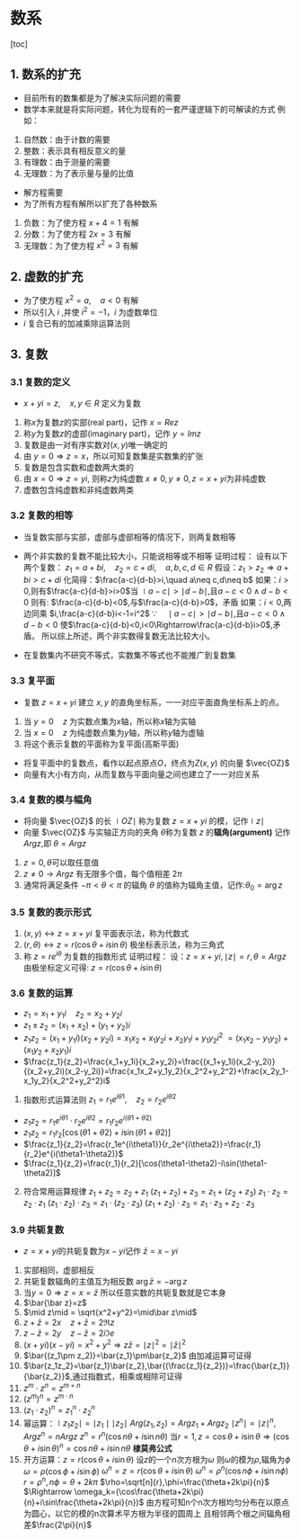 # 数系
[toc]
## 1. 数系的扩充
* 目前所有的数集都是为了解决实际问题的需要
* 数学本来就是将实际问题，转化为现有的一套严谨逻辑下的可解读的方式
例如：
1. 自然数：由于计数的需要
2. 整数：表示具有相反意义的量
3. 有理数：由于测量的需要
4. 无理数：为了表示量与量的比值

* 解方程需要
* 为了所有方程有解所以扩充了各种数系
1. 负数：为了使方程 $x+4=1$ 有解
2. 分数：为了使方程 $2x=3$ 有解
3. 无理数：为了使方程 $x^2=3$ 有解

## 2. 虚数的扩充
* 为了使方程 $x^2=a,\quad a<0$ 有解
* 所以引入 $i$ ,并使 $i^2=-1$，$i$ 为虚数单位
* $i$ 复合已有的加减乘除运算法则

## 3. 复数
### 3.1 复数的定义
* $x+yi=z,\quad x,y\in R$ 定义为复数
1. 称$x$为复数$z$的实部(real part)，记作 $x=Re z$
2. 称$y$为复数$z$的虚部(imaginary part)，记作 $y=Im z$
3. 复数是由一对有序实数对$(x,y)$唯一确定的
4. 由 $y=0\Rightarrow z=x$，所以可知复数集是实数集的扩张
5. 复数是包含实数和虚数两大类的
6. 由 $x=0\Rightarrow z=yi$, 则称$z$为纯虚数
$x\neq0,y\neq0,z=x+yi$为非纯虚数
7. 虚数包含纯虚数和非纯虚数两类

### 3.2 复数的相等
* 当复数实部与实部，虚部与虚部相等的情况下，则两复数相等
* 两个非实数的复数不能比较大小，只能说相等或不相等
证明过程：
设有以下两个复数：
$z_1=a+bi,\quad z_2=c+di,\quad a,b,c,d\in R$
假设：$z_1>z_2\Rightarrow a+bi>c+di$
化简得：$\frac{a-c}{d-b}>i,\quad a\neq c,d\neq b$
如果：$i>0$,则有$\frac{a-c}{d-b}>i>0$当 $\mid a-c\mid>\mid d-b\mid$,且$a-c<0\wedge d-b<0$
则有: $\frac{a-c}{d-b}<0$,与$\frac{a-c}{d-b}>0$，矛盾
如果：$i<0$,两边同乘 $i,\frac{a-c}{d-b}i<-1=i^2$
$\because\quad\mid a-c\mid>\mid d-b\mid$,且$a-c<0\wedge d-b<0$
使$\frac{a-c}{d-b}<0,i<0\Rightarrow\frac{a-c}{d-b}i>0$,矛盾。
所以综上所述，两个非实数得复数无法比较大小。

* 在复数集内不研究不等式，实数集不等式也不能推广到复数集

### 3.3 复平面
* 复数 $z=x+yi$ 建立 $x,y$ 的直角坐标系，一一对应平面直角坐标系上的点。
1. 当 $y=0\quad z$ 为实数点集为$x$轴，所以称$x$轴为实轴
2. 当 $x=0\quad z$ 为纯虚数点集为$y$轴，所以称$y$轴为虚轴
3. 将这个表示复数的平面称为复平面(高斯平面)

* 将复平面中的复数点，看作以起点原点$O$，终点为$Z(x,y)$ 的向量 $\vec{OZ}$
* 向量有大小有方向，从而复数与平面向量之间也建立了一一对应关系

### 3.4 复数的模与幅角
* 将向量 $\vec{OZ}$ 的长 $\mid OZ\mid$ 称为复数 $z=x+yi$ 的模，记作$\mid z\mid$
* 向量 $\vec{OZ}$ 与实轴正方向的夹角 $\theta$称为复数 $z$ 的**辐角(argument)**
记作 $Arg z$,即 $\theta=Arg z$
1. $z=0,\theta$可以取任意值
2. $z\neq0\rightarrow Argz$ 有无限多个值，每个值相差 $2\pi$
3. 通常将满足条件 $-\pi<\theta<\pi$ 的辐角 $\theta$ 的值称为辐角主值，记作:$\theta_0=\arg z$

### 3.5 复数的表示形式
1. $(x,y)\leftrightarrow z=x+yi$ 复平面表示法，称为代数式
2. $(r,\theta)\leftrightarrow z=r(\cos\theta+i\sin\theta)$ 极坐标表示法，称为三角式
3. 称 $z=re^{i\theta}$ 为复数的指数形式
证明过程：
设：$z=x+yi,\mid z\mid = r,\theta=Arg z$
由极坐标定义可得: $z=r(\cos\theta+i\sin\theta)$

### 3.6 复数的运算
* $z_1=x_1+y_1i\quad z_2=x_2+y_2i$
* $z_1\pm z_2 = (x_1+x_2)+(y_1+y_2)i$
* $z_1z_2 = (x_1+y_1i)(x_2+y_2i)=x_1x_2+x_1y_2i+x_2y_1i+y_1y_2i^2$
$=(x_1x_2-y_1y_2)+(x_1y_2+x_2y_1)i$
* $\frac{z_1}{z_2}=\frac{x_1+y_1i}{x_2+y_2i}=\frac{(x_1+y_1i)(x_2-y_2i)}{(x_2+y_2i)(x_2-y_2i)}=\frac{x_1x_2+y_1y_2}{x_2^2+y_2^2}+\frac{x_2y_1-x_1y_2}{x_2^2+y_2^2}i$

1. 指数形式运算法则
$z_1=r_1e^{i\theta1},\quad z_2=r_2e^{i\theta2}$
* $z_1z_2 = r_1e^{i\theta1}\cdot r_2e^{i\theta2}=r_1r_2e^{i(\theta1+\theta2)}$
* $z_1z_2 = r_1r_2[\cos(\theta1+\theta2)+i\sin(\theta1+\theta2)]$
* $\frac{z_1}{z_2}=\frac{r_1e^{i\theta1}}{r_2e^{i\theta2}}=\frac{r_1}{r_2}e^{i(\theta1-\theta2)}$
* $\frac{z_1}{z_2}=\frac{r_1}{r_2}[\cos(\theta1-\theta2)-i\sin(\theta1-\theta2)]$

2. 符合常用运算规律
$z_1+z_2=z_2+z_1$
$(z_1+z_2)+z_3=z_1+(z_2+z_3)$
$z_1\cdot z_2=z_2\cdot z_1$
$(z_1\cdot z_2)\cdot z_3=z_1\cdot (z_2\cdot z_3)$
$(z_1+z_2)\cdot z_3=z_1\cdot z_3+z_2\cdot z_3$

### 3.9 共轭复数
* $z=x+yi$的共轭复数为$x-yi$记作 $\bar z=x-yi$
1. 实部相同，虚部相反
2. 共轭复数辐角的主值互为相反数 $\arg\bar z=-\arg z$
3. 当$y=0\Rightarrow z=x=\bar z$ 所以任意实数的共轭复数就是它本身
4. $\bar{\bar z}=z$
5. $\mid z\mid = \sqrt{x^2+y^2}=\mid\bar z\mid$
6. $z+\bar z=2x\quad z+\bar z=2\Re z$
7. $z-\bar z=2y\quad z-\bar z=2i\Im e$
8. $(x+yi)(x-yi)=x^2+y^2\Rightarrow z\bar z=\mid z\mid^2=\mid\bar z\mid^2$
9. $\bar{(z_1\pm z_2)}=\bar{z_1}\pm\bar{z_2}$ 由加减运算可证得
10. $\bar{z_1z_2}=\bar{z_1}\bar{z_2},\bar{(\frac{z_1}{z_2})}=\frac{\bar{z_1}}{\bar{z_2}}$,通过指数式，相乘或相除可证得
11. $z^m\cdot z^n=z^{m+n}$
12. $(z^m)^n=z^{m\cdot n}$
13. $(z_1\cdot z_2)^n=z_1^n\cdot z_2^n$
14. 幂运算：$\mid z_1z_2\mid=\mid z_1\mid\mid z_2\mid$
$Arg(z_1,z_2)=Argz_1+Argz_2$
$\mid z^n\mid=\mid z\mid^n,Argz^n=nArgz$
$z^n=r^n(\cos n\theta+i\sin n\theta)$
当$r=1,z=\cos\theta+i\sin\theta\Rightarrow (\cos\theta+i\sin\theta)^n=\cos n\theta+i\sin n\theta$  **棣莫弗公式**
15. 开方运算：$z=r(\cos\theta+i\sin\theta)$
设$z$的一个$n$次方根为$\omega$
则$\omega$的模为$\rho$,辐角为$\phi$
$\omega=\rho(\cos\phi+i\sin\phi)$
$\omega^n=z=r(\cos\theta+i\sin\theta)$
$\omega^n=\rho^n(\cos n\phi+i\sin n\phi)$
$r=\rho^n,n\phi=\theta+2k\pi$
$\rho=\sqrt[n]{r},\phi=\frac{\theta+2k\pi}{n}$
$\Rightarrow \omega_k=(\cos\frac{\theta+2k\pi}{n}+i\sin\frac{\theta+2k\pi}{n})$
由方程可知n个n次方根均匀分布在以原点为圆心，以它的模的n次算术平方根为半径的圆周上
且相邻两个根之间辐角相差$\frac{2\pi}{n}$
